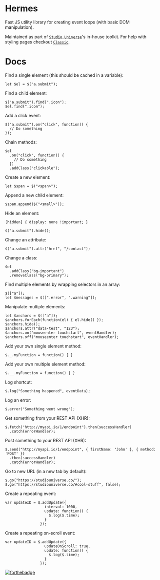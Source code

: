# Hermes

Fast JS utility library for creating event loops (with basic DOM manipulation).

Maintained as part of [`Studio Universe`](https://studiouniverse.co)'s in-house toolkit. For help with styling pages checkout [`Classic`](https://github.com/studiouniverse/Classic).

# Docs

Find a single element (this should be cached in a variable):

    let $el = $("a.submit");

Find a child element:

    $("a.submit").find(".icon");
    $el.find(".icon");

Add a click event:

    $("a.submit").on("click", function() {
      // Do something
    });

Chain methods:

    $el
      .on("click", function() {
        // Do something
      })
      .addClass("clickable");

Create a new element:

    let $span = $("<span>");

Append a new child element:

    $span.append($("<small>"));

Hide an element:

    [hidden] { display: none !important; }

    $("a.submit").hide();

Change an attribute:

    $("a.submit").attr("href", "/contact");

Change a class:

    $el
      .addClass("bg-important")
      .removeClass("bg-primary");

Find multiple elements by wrapping selectors in an array:

    $(["a"]);
    let $messages = $([".error", ".warning"]);

Manipulate multiple elements:

    let $anchors = $(["a"]);
    $anchors.forEach(function(el) { el.hide() });
    $anchors.hide();
    $anchors.attr("data-test", "123");
    $anchors.on("mouseenter touchstart", eventHandler);
    $anchors.off("mouseenter touchstart", eventHandler);

Add your own single element method:

    $._.myFunction = function() { }

Add your own multiple element method:

    $.__.myFunction = function() { }

Log shortcut:

    $.log("Something happened", eventData);

Log an error:

    $.error("Something went wrong");

Get something from your REST API (XHR):

    $.fetch("http://myapi.io/1/endpoint").then(successHandler)
      .catch(errorHandler);

Post something to your REST API (XHR):

    $.send("http://myapi.io/1/endpoint", { firstName: 'John' }, { method: 'POST' })
      .then(successHandler)
      .catch(errorHandler);

Go to new URL (in a new tab by default):

    $.go("https://studiouniverse.co/");
    $.go("https://studiouniverse.co/#cool-stuff", false);

Create a repeating event:

    var updateID = $.addUpdate({
                      interval: 1000,
                      update: function() {
                        $.log($.time);
                      }
                    });

Create a repeating on-scroll event:

    var updateID = $.addUpdate({
                      updateOnScroll: true,
                      update: function() {
                        $.log($.time);
                      }
                    });

[![forthebadge](http://forthebadge.com/images/badges/60-percent-of-the-time-works-every-time.svg)](http://forthebadge.com)

